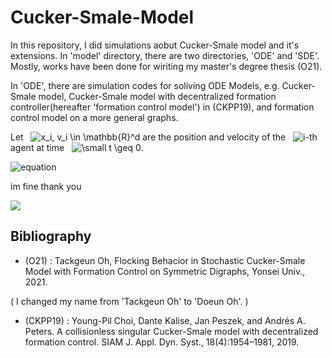 # Cucker-Smale-Model

In this repository, I did simulations aobut Cucker-Smale model and it's extensions. In 'model' directory, there are two directories, 'ODE' and 'SDE'. Mostly, works have been done for wiriting my master's degree thesis (O21).

In 'ODE', there are simulation codes for soliving ODE Models, e.g. Cucker-Smale model, Cucker-Smale model with decentralized formation controller(hereafter 'formation control model') in (CKPP19), and formation control model on a more general graphs. 

Let &nbsp; <img src="https://latex.codecogs.com/png.latex?\fn_cm&space;x_i,&space;v_i&space;\in&space;\mathbb{R}^d" title="x_i, v_i \in \mathbb{R}^d" /> are the position and velocity of the &nbsp; <img src="https://latex.codecogs.com/png.latex?\fn_cm&space;i" title="i" />-th agent at time &nbsp; <img src="https://latex.codecogs.com/svg.latex?\fn_cm&space;\small&space;t&space;\geq&space;0" title="\small t \geq 0" />.
 


 ![equation](https://latex.codecogs.com/png.latex?\fn_cm&space;\sigma&plus;1&space;=&space;\sum_{i=0}^N&space;\bar{x}^i)

im fine thank you 

<img src="https://latex.codecogs.com/png.latex?\fn_cm&space;\sigma&plus;1&space;=&space;\sum_{i=0}^N&space;\bar{x}^i">


## Bibliography

- (O21) : Tackgeun Oh, Flocking Behacior in Stochastic Cucker-Smale Model with Formation Control on Symmetric Digraphs, Yonsei Univ., 2021.

( I changed my name from 'Tackgeun Oh' to 'Doeun Oh'. )


- (CKPP19) : Young-Pil Choi, Dante Kalise, Jan Peszek, and Andrés A. Peters. A collisionless
singular Cucker-Smale model with decentralized formation control. SIAM J.
Appl. Dyn. Syst., 18(4):1954–1981, 2019.
